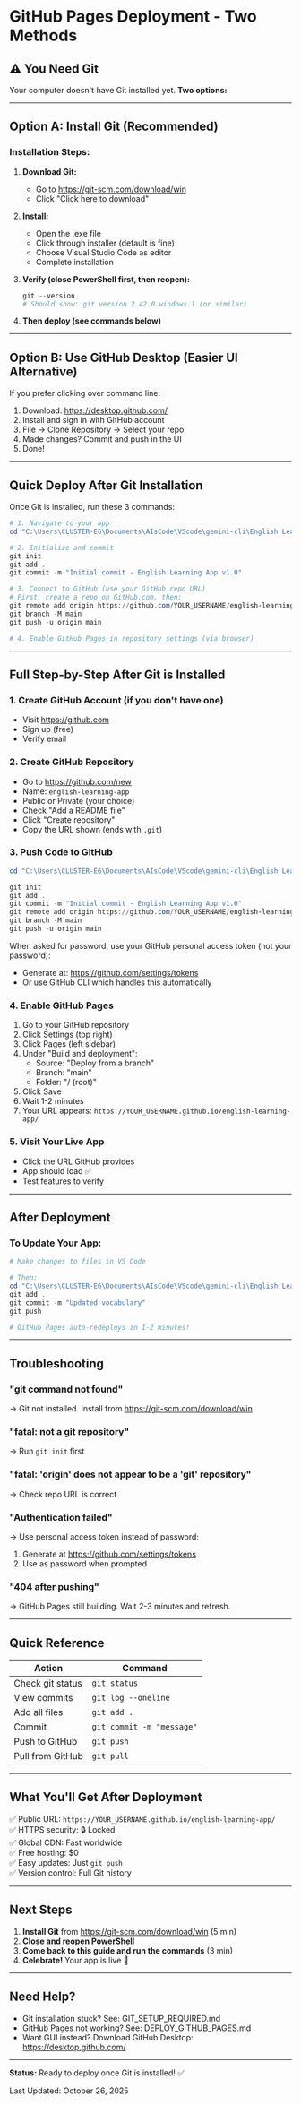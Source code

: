# GitHub Pages Deployment - Two Methods

## ⚠️ You Need Git

Your computer doesn't have Git installed yet. **Two options:**

---

## Option A: Install Git (Recommended)

### Installation Steps:

1. **Download Git:**
   - Go to https://git-scm.com/download/win
   - Click "Click here to download"

2. **Install:**
   - Open the .exe file
   - Click through installer (default is fine)
   - Choose Visual Studio Code as editor
   - Complete installation

3. **Verify (close PowerShell first, then reopen):**
   ```powershell
   git --version
   # Should show: git version 2.42.0.windows.1 (or similar)
   ```

4. **Then deploy (see commands below)**

---

## Option B: Use GitHub Desktop (Easier UI Alternative)

If you prefer clicking over command line:

1. Download: https://desktop.github.com/
2. Install and sign in with GitHub account
3. File → Clone Repository → Select your repo
4. Made changes? Commit and push in the UI
5. Done!

---

## Quick Deploy After Git Installation

Once Git is installed, run these 3 commands:

```powershell
# 1. Navigate to your app
cd "C:\Users\CLUSTER-E6\Documents\AIsCode\VScode\gemini-cli\English Learning App Gemini"

# 2. Initialize and commit
git init
git add .
git commit -m "Initial commit - English Learning App v1.0"

# 3. Connect to GitHub (use your GitHub repo URL)
# First, create a repo on GitHub.com, then:
git remote add origin https://github.com/YOUR_USERNAME/english-learning-app.git
git branch -M main
git push -u origin main

# 4. Enable GitHub Pages in repository settings (via browser)
```

---

## Full Step-by-Step After Git is Installed

### 1. Create GitHub Account (if you don't have one)
- Visit https://github.com
- Sign up (free)
- Verify email

### 2. Create GitHub Repository
- Go to https://github.com/new
- Name: `english-learning-app`
- Public or Private (your choice)
- Check "Add a README file"
- Click "Create repository"
- Copy the URL shown (ends with `.git`)

### 3. Push Code to GitHub
```powershell
cd "C:\Users\CLUSTER-E6\Documents\AIsCode\VScode\gemini-cli\English Learning App Gemini"

git init
git add .
git commit -m "Initial commit - English Learning App v1.0"
git remote add origin https://github.com/YOUR_USERNAME/english-learning-app.git
git branch -M main
git push -u origin main
```

When asked for password, use your GitHub personal access token (not your password):
- Generate at: https://github.com/settings/tokens
- Or use GitHub CLI which handles this automatically

### 4. Enable GitHub Pages
1. Go to your GitHub repository
2. Click Settings (top right)
3. Click Pages (left sidebar)
4. Under "Build and deployment":
   - Source: "Deploy from a branch"
   - Branch: "main"
   - Folder: "/ (root)"
5. Click Save
6. Wait 1-2 minutes
7. Your URL appears: `https://YOUR_USERNAME.github.io/english-learning-app/`

### 5. Visit Your Live App
- Click the URL GitHub provides
- App should load ✅
- Test features to verify

---

## After Deployment

### To Update Your App:
```powershell
# Make changes to files in VS Code

# Then:
cd "C:\Users\CLUSTER-E6\Documents\AIsCode\VScode\gemini-cli\English Learning App Gemini"
git add .
git commit -m "Updated vocabulary"
git push

# GitHub Pages auto-redeploys in 1-2 minutes!
```

---

## Troubleshooting

### "git command not found"
→ Git not installed. Install from https://git-scm.com/download/win

### "fatal: not a git repository"
→ Run `git init` first

### "fatal: 'origin' does not appear to be a 'git' repository"
→ Check repo URL is correct

### "Authentication failed"
→ Use personal access token instead of password:
  1. Generate at https://github.com/settings/tokens
  2. Use as password when prompted

### "404 after pushing"
→ GitHub Pages still building. Wait 2-3 minutes and refresh.

---

## Quick Reference

| Action | Command |
|--------|---------|
| Check git status | `git status` |
| View commits | `git log --oneline` |
| Add all files | `git add .` |
| Commit | `git commit -m "message"` |
| Push to GitHub | `git push` |
| Pull from GitHub | `git pull` |

---

## What You'll Get After Deployment

✅ Public URL: `https://YOUR_USERNAME.github.io/english-learning-app/`  
✅ HTTPS security: 🔒 Locked  
✅ Global CDN: Fast worldwide  
✅ Free hosting: $0  
✅ Easy updates: Just `git push`  
✅ Version control: Full Git history  

---

## Next Steps

1. **Install Git** from https://git-scm.com/download/win (5 min)
2. **Close and reopen PowerShell**
3. **Come back to this guide and run the commands** (3 min)
4. **Celebrate!** Your app is live 🎉

---

## Need Help?

- Git installation stuck? See: GIT_SETUP_REQUIRED.md
- GitHub Pages not working? See: DEPLOY_GITHUB_PAGES.md
- Want GUI instead? Download GitHub Desktop: https://desktop.github.com/

---

**Status:** Ready to deploy once Git is installed! ✅

Last Updated: October 26, 2025
